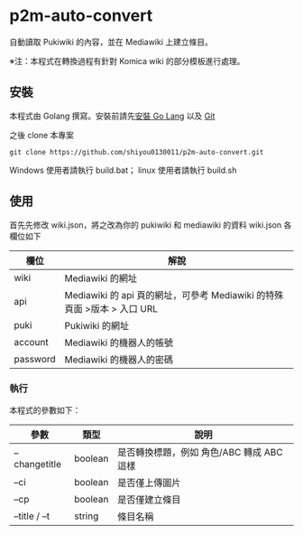 # p2m-auto-convert

自動讀取 Pukiwiki 的內容，並在 Mediawiki 上建立條目。

※注：本程式在轉換過程有針對 Komica wiki 的部分模板進行處理。

## 安裝
本程式由 Golang 撰寫。安裝前請先[安裝 Go Lang](https://golang.org/doc/install) 以及 [Git](https://git-scm.com/downloads)

之後 clone 本專案

```
git clone https://github.com/shiyou0130011/p2m-auto-convert.git
```

Windows 使用者請執行 build.bat； linux 使用者請執行 build.sh

## 使用
首先先修改 wiki.json，將之改為你的 pukiwiki 和 mediawiki 的資料
wiki.json 各欄位如下
<table>
	<thead>
		<tr>
			<th>欄位</th>
			<th>解說</th>
		</tr>
	</thead>
	<tbody><tr>
		<td>wiki</td>
		<td>Mediawiki 的網址</td>
		</tr>
		<tr>
			<td>api</td>
			<td>Mediawiki 的 api 頁的網址，可參考 Mediawiki 的特殊頁面 &gt;版本 &gt; 入口 URL</td>
		</tr>
		<tr>
			<td>puki</td>
			<td>Pukiwiki 的網址</td>
		</tr>
		<tr>
			<td>account</td>
			<td>Mediawiki 的機器人的帳號</td>
		</tr>
		<tr>
			<td>password</td>
			<td>Mediawiki 的機器人的密碼</td>
		</tr>
	</tbody>
</table>

### 執行
本程式的參數如下：
<table>
	<thead>
		<tr>
			<th>參數</th>
			<th>類型</th>
			<th>說明</th>
		</tr>
	</thead>
	<tbody><tr>
		<td>–changetitle</td>
		<td>boolean</td>
		<td>是否轉換標題，例如 角色/ABC 轉成 ABC 這樣</td>
		</tr>
		<tr>
			<td>–ci</td>
			<td>boolean</td>
			<td>是否僅上傳圖片</td>
		</tr>
		<tr>
			<td>–cp</td>
			<td>boolean</td>
			<td>是否僅建立條目</td>
		</tr>
		<tr>
			<td>–title / –t</td>
			<td>string</td>
			<td>條目名稱</td>
		</tr>
	</tbody>
</table>
